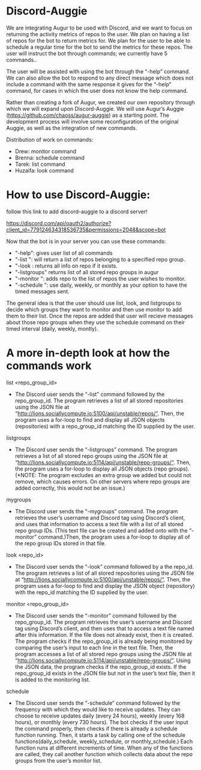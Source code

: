 # Discord-Auggie
We are integrating Augur to be used with Discord, and we want to focus on returning the activity metrics of repos to the user. We plan on having a list of repos for the bot to return metrics for. We plan for the user to be able to schedule a regular time for the bot to send the metrics for these repos. The user will instruct the bot through commands; we currently have 5 commands..   

The user will be assisted with using the bot through the “-help” command. We can also allow the bot to respond to any direct message which does not include a command with the same response it gives for the “-help” command, for cases in which the user does not know the help command.

Rather than creating a fork of Augur, we created our own repository through which we will expand upon Discord-Auggie. We will use Augur’s Auggie (https://github.com/chaoss/augur-auggie) as a starting point. The development process will involve some reconfiguration of the original Auggie, as well as the integration of new commands. 


Distribution of work on commands:
- Drew: monitor command
- Brenna: schedule command
- Tarek: list command
- Huzaifa: look command

# How to use Discord-Auggie: 
follow this link to add discord-auggie to a discord server!

https://discord.com/api/oauth2/authorize?client_id=779124634318536735&permissions=2048&scope=bot

Now that the bot is in your server you can use these commands: 

- "-help": gives user list of all commands
- "-list <repo group ID>": will return a list of repos belonging to a specified repo group.
- "-look <repo ID>: returns all info on repo if it exists.
- "-listgroups" returns list of all stored repo groups in augur
- "-monitor <repo group ID>": adds repo to the list of repos the user wishes to monitor.
- "-schedule <frequency>": use daily, weekly, or monthly as your option to have the timed messages sent. 

The general idea is that the user should use list, look, and listgroups to decide which groups they want to monitor and then use monitor to add them to their list. Once the repos are added that user will recieve messages about those repo groups when they use the schedule command on their timed interval (daily, weekly, montly). 

# A more in-depth look at how the commands work
list <repo_group_id>

- The Discord user sends the “-list” command followed by the repo_group_id. The program retrieves a list of all stored repositories using the JSON file at “http://lions.sociallycompute.io:5100/api/unstable/repos/“. Then, the program uses a for-loop to find and display all JSON objects (repositories) with a repo_group_id matching the ID supplied by the user. 

listgroups

- The Discord user sends the “-listgroups” command. The program retrieves a list of all stored repo groups using the JSON file at “http://lions.sociallycompute.io:5114/api/unstable/repo-groups/“. Then, the program uses a for-loop to display all JSON objects (repo groups). (*NOTE: The program excludes an extra group we added but could not remove, which causes errors. On other servers where repo groups are added correctly, this would not be an issue.)

mygroups

- The Discord user sends the “-mygroups” command. The program retrieves the user’s username and Discord tag using Discord’s client, and uses that information to access a text file with a list of all stored repo group IDs.  (This text file can be created and added onto with the “-monitor” command.)Then, the program uses a for-loop to display all of the repo group IDs stored in that file. 

look <repo_id>

- The Discord user sends the “-look” command followed by a the repo_id. The program retrieves a list of all stored repositories using the JSON file at “http://lions.sociallycompute.io:5100/api/unstable/repos/“. Then, the program uses a for-loop to find and display the JSON object (repository) with the repo_id matching the ID supplied by the user. 

monitor <repo_group_id>

- The Discord user sends the “-monitor” command followed by the repo_group_id. The program retrieves the user’s username and Discord tag using Discord’s client, and then uses that to access a text file named after this information. If the file does not already exist, then it is created. The program checks if the repo_group_id is already being monitored by comparing the user’s input to each line in the text file. Then, the program accesses a list of all stored repo groups using the JSON file at “http://lions.sociallycompute.io:5114/api/unstable/repo-groups/”. Using the JSON data, the program checks if the repo_group_id exists. If the repo_group_id exists in the JSON file but not in the user’s text file, then it is added to the monitoring list.

schedule <frequency>

- The Discord user sends the “-schedule” command followed by the frequency with which they would like to receive updates. They can choose to receive updates daily (every 24 hours), weekly (every 168 hours), or monthly (every 730 hours).  The bot checks if the user input the command properly, then checks if there is already a schedule function running. Then, it starts a task by calling one of the schedule functions(daily_schedule, weekly_schedule, or monthly_schedule.) Each function runs at different increments of time. When any of the functions are called, they call another function which collects data about the repo groups from the user’s monitor list.
